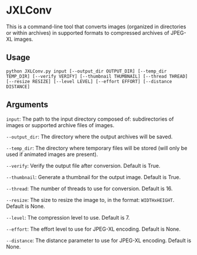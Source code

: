# JXLConv
This is a command-line tool that converts images (organized in directories or within archives) in supported formats to compressed archives of JPEG-XL images.

## Usage
`python JXLConv.py input [--output_dir OUTPUT_DIR] [--temp_dir TEMP_DIR] [--verify VERIFY] [--thumbnail THUMBNAIL] [--thread THREAD] [--resize RESIZE] [--level LEVEL] [--effort EFFORT] [--distance DISTANCE]`

## Arguments
`input`: The path to the input directory composed of: subdirectories of images or supported archive files of images.

`--output_dir`: The directory where the output archives will be saved.

`--temp_dir`: The directory where temporary files will be stored (will only be used if animated images are present).

`--verify`: Verify the output file after conversion. Default is True.

`--thumbnail`: Generate a thumbnail for the output image. Default is True.

`--thread`: The number of threads to use for conversion. Default is 16.

`--resize`: The size to resize the image to, in the format: `WIDTHxHEIGHT`. Default is None.

`--level`: The compression level to use. Default is 7.

`--effort`: The effort level to use for JPEG-XL encoding. Default is None.

`--distance`: The distance parameter to use for JPEG-XL encoding. Default is None.
